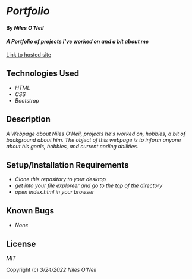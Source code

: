 # _Portfolio_

#### By _**Niles O'Neil**_

#### _A Portfolio of projects I've worked on and a bit about me_

[Link to hosted site](https://nilesoneil.github.io/project_1/)

## Technologies Used

* _HTML_
* _CSS_
* _Bootstrap_

## Description

_A Webpage about Niles O'Neil, projects he's worked on, hobbies, a bit of background about him. The object of this webpage is to inform anyone about his goals, hobbies, and current coding abilities._

## Setup/Installation Requirements

* _Clone this repository to your desktop_
* _get into your file exploreer and go to the top of the directory_
* _open index.html in your browser_

## Known Bugs

* _None_

## License

_MIT_

Copyright (c) _3/24/2022_ _Niles O'Neil_